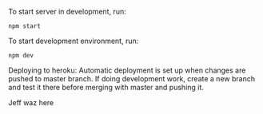 To start server in development, run:

```npm start```

To start development environment, run:

```npm dev```

Deploying to heroku:
Automatic deployment is set up when changes are pushed to master branch. If doing development work, create a new branch and test it there before merging with master and pushing it.

Jeff waz here